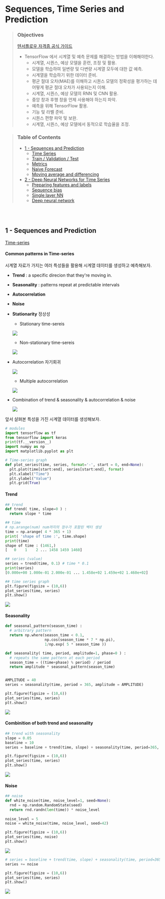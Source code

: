 # Sequences, Time Series and Prediction

> ### Objectives 
> [텐서플로우 자격증 공식 가이드](https://www.tensorflow.org/extras/cert/TF_Certificate_Candidate_Handbook_ko.pdf?hl=ko)
> - TensorFlow 에서 시계열 및 예측 문제를 해결하는 방법을 이해해야한다.
>   - 시계열, 시퀀스, 예상 모델을 훈련, 조정 및 활용.
>   - 모델을 학습하여 일변량 및 다변량 시계열 모두에 대한 값 예측.
>   - 시계열을 학습하기 위한 데이터 준비.
>   - 평균 절대 오차(MAE)를 이해하고 시퀀스 모델의 정확성을 평가하는 데 어떻게 평균 절대 오차가 사용되는지 이해.
>   - 시계열, 시퀀스, 예상 모델의 RNN 및 CNN 활용.
>   - 중앙 창과 후행 창을 언제 사용해야 하는지 파악.
>   - 예측을 위해 TensorFlow 활용.
>   - 기능 및 라벨 준비.
>   - 시퀀스 편향 파악 및 보완.
>   - 시계열, 시퀀스, 예상 모델에서 동적으로 학습율을 조정.



> ### Table of Contents
> - [1 - Sequences and Prediction](#1)
>   - [Time Series](#1-1)
>   - [Train / Validation / Test](#1-2)
>   - [Metrics](#1-3)
>   - [Naive Forecast](#1-4)
>   - [Moving average and differencing](#1-5)
> - [2 - Deep Neural Networks for Time Series](#2)
>   - [Preparing features and labels](#2-1)
>   - [Sequence bias](#2-2)
>   - [Single layer NN](#2-3)
>   - [Deep neural network](#2-4)

</br>
</br>

<a name='1'></a>
## 1 - Sequences and Prediction
[Time-series](https://www.tensorflow.org/tutorials/structured_data/time_series)

#### Common patterns in Time-series
시계열 자료가 가지는 여러 특성들을 활용해 시계열 데이터를 생성하고 예측해보자.
- **Trend** : a specific direcion that they're moving in.
- **Seasonality** : patterns repeat at predictable intervals
- **Autocorrelation**
- **Noise**
- **Stationarity** 정상성 
  - Stationary time-sereis 
  
  ![](https://images.velog.io/images/findingflow/post/8d4b4937-0b1f-4ff7-84fa-e471b2382c03/image.png)
   - Non-stationary time-sereis 
   
  ![](https://images.velog.io/images/findingflow/post/d810f9a7-d539-4086-9373-247757cb5a9c/image.png)
- Autocorrelation 자기회귀 

  ![](https://images.velog.io/images/findingflow/post/c2a03bc8-8d43-4fb3-97f1-7c7ab15738aa/image.png)
  - Multiple autocorrelation
 
  ![](https://images.velog.io/images/findingflow/post/daecd98c-51e4-4105-926c-bd47773990c8/image.png)
- Combination of trend & seasonality & autocorrelation & noise

  ![](https://images.velog.io/images/findingflow/post/6ba06d14-5598-409f-aaca-d9b94af27b62/image.png)


앞서 살펴본 특성을 가진 시계열 데이터를 생성해보자.

```py
# modules
import tensorflow as tf
from tensorflow import keras
print(tf.__version__)
import numpy as np
import matplotlib.pyplot as plt

# Time-series graph
def plot_series(time, series, format='-', start = 0, end=None):
  plt.plot(time[start:end], series[start:end], format)
  plt.xlabel("Time")
  plt.ylabel("Value")
  plt.grid(True)
```
#### Trend

```py
## trend 
def trend( time, slope=0 ) :
  return slope * time

## time
# np.arange(num) num까지의 정수가 포함된 벡터 생성
time = np.arange( 4 * 365 + 1)
print( 'shape of time :', time.shape)
print(time)
shape of time : (1461,)
[   0    1    2 ... 1458 1459 1460]

## series (value)
series = trend(time, 0.1) # time * 0.1
print(series)
[0.000e+00 1.000e-01 2.000e-01 ... 1.458e+02 1.459e+02 1.460e+02]

## time series graph
plt.figure(figsize = (10,6))
plot_series(time, series)
plt.show()
```
![](https://images.velog.io/images/findingflow/post/552f27a8-48e1-41c9-889a-916fa4ea8ef6/image.png)

#### Seasonality
```py
def seasonal_pattern(season_time) :
  # arbitrary pattern 
  return np.where(season_time < 0.1,
                  np.cos(season_time * 7 * np.pi),
                  1/np.exp( 5 * season_time ))

def seasonality( time, period, amplitude=1, phase=0 ) :
  # repeats the same pattern at each period
  season_time = ((time+phase) % period) / period
  return amplitude * seasonal_pattern(season_time)


AMPLITUDE = 40
series = seasonality(time, period = 365, amplitude = AMPLITUDE)

plt.figure(figsize = (10,6))
plot_series(time, series)
plt.show()
```
![](https://images.velog.io/images/findingflow/post/e45a8b7d-58ff-47be-b1ec-c60b8e7079d6/image.png)


#### Combinition of both trend and seasonality
```py
## trend with seasonality
slope = 0.05
baseline = 10
series = baseline + trend(time, slope) + seasonality(time, period=365, amplitude = AMPLITUDE)

plt.figure(figsize = (10,6))
plot_series(time, series)
plt.show()
```
![](https://images.velog.io/images/findingflow/post/cc5e9fd6-2054-4e61-b497-69946f70eae6/image.png)

#### Noise
```py
## noise
def white_noise(time, noise_level=1, seed=None):
  rnd = np.random.RandomState(seed)
  return rnd.randn(len(time)) * noise_level
  
noise_level = 5
noise = white_noise(time, noise_level, seed=42)

plt.figure(figsize = (10,6))
plot_series(time, noise)
plt.show()
```
![](https://images.velog.io/images/findingflow/post/1f9db980-376b-4511-8ebf-164761b36798/image.png)
```py
# series = baseline + trend(time, slope) + seasonality(time, period=365, amplitude = AMPLITUDE)
series += noise

plt.figure(figsize = (10,6))
plot_series(time, series)
plt.show()
```
![](https://images.velog.io/images/findingflow/post/ce2ff1ce-2284-4904-8e44-2af1fe1397fe/image.png)

</br>
